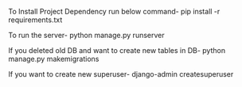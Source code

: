 To Install Project Dependency run below command-
        pip install -r requirements.txt

To run the server-
        python manage.py runserver

If you deleted old DB and want to create new tables in DB-
        python manage.py makemigrations

If you want to create new superuser-
        django-admin createsuperuser
        